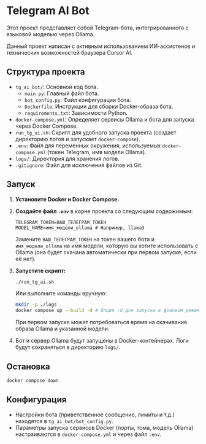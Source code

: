 # Telegram AI Bot

Этот проект представляет собой Telegram-бота, интегрированного с языковой моделью через Ollama.

Данный проект написан с активным использованием ИИ-ассистенов и технических возможностей браузера Cursor AI.

## Структура проекта

- `tg_ai_bot/`: Основной код бота.
  - `main.py`: Главный файл бота.
  - `bot_config.py`: Файл конфигурации бота.
  - `Dockerfile`: Инструкции для сборки Docker-образа бота.
  - `requirements.txt`: Зависимости Python.
- `docker-compose.yml`: Определяет сервисы Ollama и бота для запуска через Docker Compose.
- `run_tg_ai.sh`: Скрипт для удобного запуска проекта (создает директорию логов и запускает `docker-compose`).
- `.env`: Файл для переменных окружения, используемых `docker-compose.yml` (токен Telegram, имя модели Ollama).
- `logs/`: Директория для хранения логов.
- `.gitignore`: Файл для исключения файлов из Git.

## Запуск

1.  **Установите Docker и Docker Compose.**
2.  **Создайте файл `.env`** в корне проекта со следующим содержимым:
    ```env
    TELEGRAM_TOKEN=ВАШ_ТЕЛЕГРАМ_ТОКЕН
    MODEL_NAME=имя_модели_ollama # Например, llama3
    ```
    Замените `ВАШ_ТЕЛЕГРАМ_ТОКЕН` на токен вашего бота и `имя_модели_ollama` на имя модели, которую вы хотите использовать с Ollama (она будет скачана автоматически при первом запуске, если её нет).
3.  **Запустите скрипт:**
    ```bash
    ./run_tg_ai.sh
    ```
    Или выполните команды вручную:
    ```bash
    mkdir -p ./logs
    docker compose up --build -d # Опция -d для запуска в фоновом режиме
    ```
    При первом запуске может потребоваться время на скачивание образа Ollama и указанной модели.

4.  Бот и сервер Ollama будут запущены в Docker-контейнерах. Логи будут сохраняться в директорию `logs/`.

## Остановка

```bash
docker compose down
```

## Конфигурация

- Настройки бота (приветственное сообщение, лимиты и т.д.) находятся в `tg_ai_bot/bot_config.py`.
- Параметры запуска сервисов Docker (порты, тома, модель Ollama) настраиваются в `docker-compose.yml` и через файл `.env`. 
